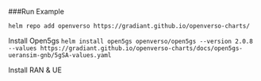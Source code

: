 ###Run Example

```helm repo add openverso https://gradiant.github.io/openverso-charts/```

Install Open5gs 
```helm install open5gs openverso/open5gs --version 2.0.8 --values https://gradiant.github.io/openverso-charts/docs/open5gs-ueransim-gnb/5gSA-values.yaml```

Install RAN & UE
```helm install ueransim-gnb openverso/ueransim-gnb --version 0.2.2 --values ./gnb-ues-values.yaml

